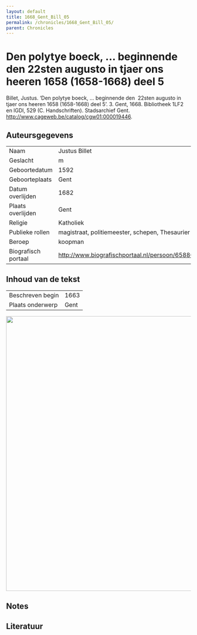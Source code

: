 ```yaml
---
layout: default
title: 1668_Gent_Bill_05
permalink: /chronicles/1668_Gent_Bill_05/
parent: Chronicles
--- 
```



# Den polytye boeck, ... beginnende den  22sten augusto in tjaer ons heeren 1658 (1658-1668) deel 5 

Billet, Justus. ‘Den polytye boeck, ... beginnende den  22sten augusto in tjaer ons heeren 1658 (1658-1668) deel 5’. 3. Gent, 1668. Bibliotheek 1LF2 en lGDl, 529 (C. Handschriften). Stadsarchief Gent. http://www.cageweb.be/catalog/cgw01:000019446. 

## Auteursgegevens 

| | | 
| --------------- | --------------- | 
| Naam | Justus Billet | 
| Geslacht | m | 
| Geboortedatum | 1592 | 
| Geboorteplaats | Gent | 
| Datum overlijden | 1682 | 
| Plaats overlijden | Gent | 
| Religie | Katholiek | 
| Publieke rollen | magistraat, politiemeester, schepen, Thesaurier | 
| Beroep | koopman | 
| Biografisch portaal | http://www.biografischportaal.nl/persoon/65880947 | 

## Inhoud van de tekst 

| | | 
| --------------- | --------------- | 
| Beschreven begin | 1663 | 
| Plaats onderwerp | Gent | 

[<img src="..\..\barplots_chronicles\1668_Gent_Bill_05.jpg" width="750"/>](..\..\barplots_chronicles\1668_Gent_Bill_05.jpg) 

## Notes 

## Literatuur 

